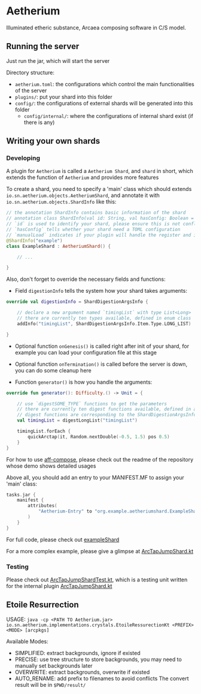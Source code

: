 # Aetherium

Illuminated etheric substance, Arcaea composing software in C/S model.

## Running the server

Just run the jar, which will start the server

Directory structure:

- `aetherium.toml`: the configurations which control the main functionalities of the server
- `plugins/`: put your shard into this folder
- `config/`: the configurations of external shards will be generated into this folder
    - `config/internal/`: where the configurations of internal shard exist (if there is any)

## Writing your own shards

### Developing

A plugin for `Aetherium` is called a `Aetherium Shard`, and `shard` in short, which extends the function of `Aetherium` and provides more
features

To create a shard, you need to specify a 'main' class which should extends `io.sn.aetherium.objects.AetheriumShard`, and annotate it
with `io.sn.aetherium.objects.ShardInfo` like this:

```kotlin
// the annotation ShardInfo contains basic information of the shard
// annotation class ShardInfo(val id: String, val hasConfig: Boolean = false, val manualLoad: Boolean = false)
// `id` is used to identify your shard, please ensure this is not conflicting with any other shard
// `hasConfig` tells whether your shard need a TOML configuration
// `manualLoad` indicates if your plugin will handle the register and init stage itself. `onRegister()` will not be called if this field is set to true
@ShardInfo("example")
class ExampleShard : AetheriumShard() {

    // ...

}
```

Also, don't forget to override the necessary fields and functions:

- Field `digestionInfo` tells the system how your shard takes arguments:

```kotlin
override val digestionInfo = ShardDigestionArgsInfo {

    // declare a new argument named `timingList` with type List<Long>
    // there are currently ten types available, defined in enum class `io.sn.aetherium.objects.ShardDigestionArgsInfo.Item.Type`
    addInfo("timingList", ShardDigestionArgsInfo.Item.Type.LONG_LIST)

}
```

- Optional function `onGenesis()` is called right after init of your shard, for example you can load your configuration file at this stage

- Optional function `onTermination()` is called before the server is down, you can do some cleanup here

- Function `generator()` is how you handle the arguments:

```kotlin
override fun generator(): Difficulty.() -> Unit = {

    // use `digestSOME_TYPE` functions to get the parameters
    // there are currently ten digest functions available, defined in abstract class `io.sn.aetherium.objects.AetheriumShard`
    // digest functions are corresponding to the ShardDigestionArgsInfo you have defined above, please make sure their types are the same
    val timingList = digestLongList("timingList")

    timingList.forEach {
        quickArctap(it, Random.nextDouble(-0.5, 1.5) pos 0.5)
    }
}
```

For how to use [aff-compose](https://github.com/freeze-dolphin/aff-compose), please check out the readme of the repository whose demo shows
detailed usages

Above all, you should add an entry to your MANIFEST.MF to assign your 'main' class:

```kotlin
tasks.jar {
    manifest {
        attributes(
            "Aetherium-Entry" to "org.example.aetheriumshard.ExampleShard",
        )
    }
}
```

For full code, please check out [exampleShard](example/exampleShard)

For a more complex example, please give a glimpse
at [ArcTapJumpShard.kt](src/main/kotlin/io/sn/aetherium/implementations/shards/ArcTapJumpShard.kt)

### Testing

Please check out [ArcTapJumpShardTest.kt](src/test/kotlin/io/sn/aetherium/implementations/shards/ArcTapJumpShardTest.kt), which is a testing
unit written for the internal plugin [ArcTapJumpShard.kt](src/main/kotlin/io/sn/aetherium/implementations/shards/ArcTapJumpShard.kt)

## Etoile Resurrection

USAGE: `java -cp <PATH TO Aetherium.jar> io.sn.aetherium.implementations.crystals.EtoileRessurectionKt <PREFIX> <MODE> [arcpkgs]`

Available Modes:

- SIMPLIFIED: extract backgrounds, ignore if existed
- PRECISE: use tree structure to store backgrounds, you may need to manually set backgrounds later
- OVERWRITE: extract backgrounds, overwrite if existed
- AUTO_RENAME: add prefix to filenames to avoid conflicts
  The convert result will be in `$PWD/result/`